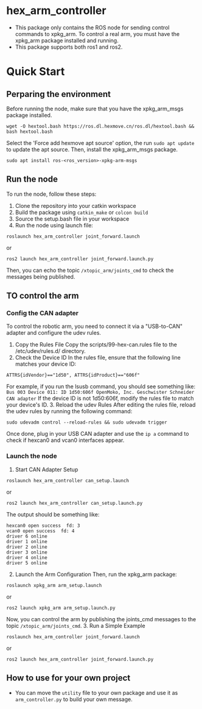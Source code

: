 # hex_arm_controller
- This package only contains the ROS node for sending control commands to xpkg_arm. To control a real arm, you must have the xpkg_arm package installed and running.
- This package supports both ros1 and ros2.

# Quick Start
## Perparing the environment
Before running the node, make sure that you have the xpkg_arm_msgs package installed.
```
wget -O hextool.bash https://ros.dl.hexmove.cn/ros.dl/hextool.bash && bash hextool.bash
```
Select the 'Force add hexmove apt source' option, the run `sudo apt update` to update the apt source.
Then, install the xpkg_arm_msgs package.
```
sudo apt install ros-<ros_version>-xpkg-arm-msgs
```

## Run the node
To run the node, follow these steps:

1. Clone the repository into your catkin workspace
2. Build the package using `catkin_make` or `colcon build`
3. Source the setup.bash file in your workspace
4. Run the node using launch file:
```
roslaunch hex_arm_controller joint_forward.launch
```
or
```
ros2 launch hex_arm_controller joint_forward.launch.py
```

Then, you can echo the topic `/xtopic_arm/joints_cmd` to check the messages being published.

## TO control the arm
### Config the CAN adapter
To control the robotic arm, you need to connect it via a "USB-to-CAN" adapter and configure the udev rules.
1. Copy the Rules File
Copy the scripts/99-hex-can.rules file to the /etc/udev/rules.d/ directory.
2. Check the Device ID
In the rules file, ensure that the following line matches your device ID:
```
ATTRS{idVendor}=="1d50", ATTRS{idProduct}=="606f"
```
For example, if you run the lsusb command, you should see something like: `Bus 003 Device 011: ID 1d50:606f OpenMoko, Inc. Geschwister Schneider CAN adapter`
If the device ID is not 1d50:606f, modify the rules file to match your device's ID.
3. Reload the udev Rules
After editing the rules file, reload the udev rules by running the following command:
```
sudo udevadm control --reload-rules && sudo udevadm trigger
```
Once done, plug in your USB CAN adapter and use the `ip a` command to check if hexcan0 and vcan0 interfaces appear.

### Launch the node
1. Start CAN Adapter Setup
```
roslaunch hex_arm_controller can_setup.launch
```
or
```
ros2 launch hex_arm_controller can_setup.launch.py
```

The output should be something like:
```
hexcan0 open success  fd: 3
vcan0 open success  fd: 4
driver 6 online
driver 1 online
driver 2 online
driver 3 online
driver 4 online
driver 5 online
```
2. Launch the Arm Configuration
Then, run the xpkg_arm package:
```
roslaunch xpkg_arm arm_setup.launch
```
or
```
ros2 launch xpkg_arm arm_setup.launch.py
```
Now, you can control the arm by publishing the joints_cmd messages to the topic `/xtopic_arm/joints_cmd`.
3. Run a Simple Example
```
roslaunch hex_arm_controller joint_forward.launch
```
or
```
ros2 launch hex_arm_controller joint_forward.launch.py
```

## How to use for your own project
- You can move the `utility` file to your own package and use it as `arm_controller.py` to build your own message.